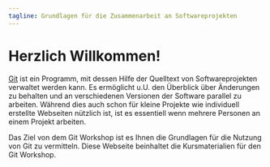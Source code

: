 ```yaml
---
tagline: Grundlagen für die Zusammenarbeit an Softwareprojekten
---
```


# Herzlich Willkommen!

[Git](https://de.wikipedia.org/wiki/Git) ist ein Programm, mit dessen Hilfe der Quelltext von Softwareprojekten verwaltet werden kann.
Es ermöglicht u.U. den Überblick über Änderungen zu behalten und an verschiedenen Versionen der Software parallel zu arbeiten.
Während dies auch schon für kleine Projekte wie individuell erstellte Webseiten nützlich ist, ist es essentiell wenn mehrere Personen an einem Projekt arbeiten.

Das Ziel von dem Git Workshop ist es Ihnen die Grundlagen für die Nutzung von Git zu vermitteln.
Diese Webseite beinhaltet die Kursmaterialien für den Git Workshop.
